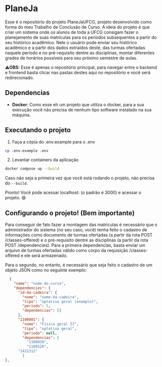# PlaneJa
Esse é o repositório do projeto PlaneJaUFCG, projeto desenvolvido como forma do meu Trabalho de Conclusão de Curso. A ideia do projeto é que criar um sistema onde os alunos de toda a UFCG consigam fazer o planejamento de suas matrículas para os períodos subsequentes a partir do seu histórico acadêmico. Nele o usuário pode enviar seu histórico acadêmico e a partir dos dados extraídos deste, das turmas ofertadas naquele período e no pré-requisito dentre as disciplinas, montar diferentes grades de horários possíveis para seu próximo semestre de aulas.

⚠️**OBS:** Esse é apenas o repositório principal, para navegar entre o backend e frontend basta clicar nas pastas destes aqui no repositório e você será redirecionado.


## Dependencias

- **Docker**: Como esse eh um projeto que utiliza o docker, para a sua execução você não precisa de nenhum tipo software instalado na sua máquina.

## Executando o projeto

1. Faça a cópia do .env.example para o .env

```bash
cp .env.example .env
```

2. Levantar containers da aplicação

```bash
docker compose up --build
```

Caso não seja a primeira vez que você está rodando o projeto, não precisa do `--build`.

Pronto! Você pode acessar localhost:<porta-front-existente-definida> (o padrão é 3000) e acessar o projeto. 😄
  
## Configurando o projeto! (Bem importante)

Para conseguir de fato fazer a montagem das matrículas é necessário que o administrador do sistema (no seu caso, você) tenha feito o cadastro de informações como documento de turmas ofertadas (a partir da rota POST /classes-offered) e o pré-requisito dentre as disciplinas (a partir da rota POST /dependencies). Para a primeira dependencias, basta enviar um arquivo de turmas ofertadas válido como corpo da requisição /classes-offered e ele será armazenado. 
  
Para o segundo, no entanto, é necessário que seja feito o cadastro de um objeto JSON como no seguinte exemplo:
  
```json
  {
    "name": "nome-do-curso",
    "dependencies": {
      "id-da-cadeira": {
        "nome": "nome-da-cadeira",
        "tipo": "optativa geral (exemplo)",
        "periodo": 5,
        "dependencias": []
      },
      "1108081": {
        "nome": "Física geral II",
        "tipo": "optativa geral",
        "periodo": null,
        "dependencias": [
          "1108030",
          "1109126",
	  "1411312"
        ]
},
```

